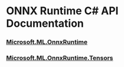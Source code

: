 # ONNX Runtime C# API Documentation

### [Microsoft.ML.OnnxRuntime](/Microsoft.ML.OnnxRuntime.html)
### [Microsoft.ML.OnnxRuntime.Tensors](/Microsoft.ML.OnnxRuntime.Tensors.html)
